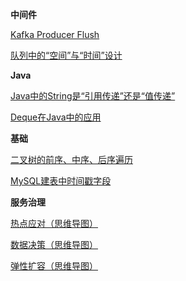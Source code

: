 **中间件**

[Kafka Producer Flush](https://www.yuque.com/docs/share/2a1e4c1a-83ad-42c3-b1a6-702a73c008b3?# )

[队列中的“空间”与“时间”设计](https://www.yuque.com/docs/share/cb49f9df-e36e-45e5-b6b1-a0944e1a5a8f?#)

**Java**

[Java中的String是“引用传递”还是“值传递”](https://www.yuque.com/docs/share/e5f6655f-5662-4c9b-96d8-6b8a81312f56?# )

[Deque在Java中的应用](https://www.yuque.com/docs/share/4a0064b3-85d1-42e5-befb-fa539124465c?# )

**基础**

[二叉树的前序、中序、后序遍历](https://www.yuque.com/docs/share/1534755b-e099-4a7c-ad7a-f7be21f35602?# )

[MySQL建表中时间戳字段](https://www.yuque.com/docs/share/3355411a-eaff-4be8-8d11-264524cfc8f5?# )

**服务治理**

[热点应对（思维导图）](https://www.yuque.com/docs/share/9dd7e0a0-fb77-4c49-848f-67bbc2b049b2?# )

[数据决策（思维导图）](https://www.yuque.com/docs/share/350b600a-b58e-455f-a7d2-986c049ac1f9?# )

[弹性扩容（思维导图）](https://www.yuque.com/docs/share/587d9297-c5c8-4db0-a005-09ca6bea067c?# )
